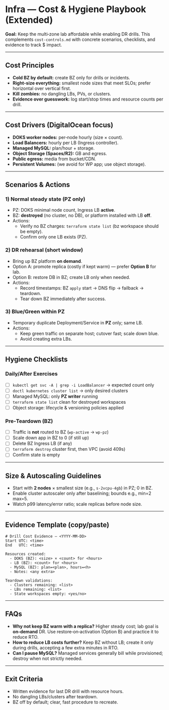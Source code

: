 # Infra — Cost & Hygiene Playbook (Extended)

**Goal:** Keep the multi‑zone lab affordable while enabling DR drills. This complements `cost-controls.md` with concrete scenarios, checklists, and evidence to track $ impact.

---

## Cost Principles
- **Cold BZ by default:** create BZ only for drills or incidents.
- **Right-size everything:** smallest node sizes that meet SLOs; prefer horizontal over vertical first.
- **Kill zombies:** no dangling LBs, PVs, or clusters.
- **Evidence over guesswork:** log start/stop times and resource counts per drill.

---

## Cost Drivers (DigitalOcean focus)
- **DOKS worker nodes:** per‑node hourly (size × count).
- **Load Balancers:** hourly per LB (Ingress controller).
- **Managed MySQL:** plan/hour + storage.
- **Object Storage (Spaces/R2):** GB and egress.
- **Public egress:** media from bucket/CDN.
- **Persistent Volumes:** (we avoid for WP app; use object storage).

---

## Scenarios & Actions

### 1) Normal steady state (PZ only)
- PZ: DOKS minimal node count, Ingress LB **active**.
- BZ: **destroyed** (no cluster, no DB), or platform installed with LB **off**.
- Actions:
  - Verify no BZ charges: `terraform state list` (bz workspace should be empty).
  - Confirm only one LB exists (PZ).

### 2) DR rehearsal (short window)
- Bring up BZ platform **on demand**.
- Option A: promote replica (costly if kept warm) — prefer **Option B** for lab.
- Option B: restore DB in BZ; create LB only when needed.
- Actions:
  - Record timestamps: BZ `apply` start → DNS flip → failback → teardown.
  - Tear down BZ immediately after success.

### 3) Blue/Green within PZ
- Temporary duplicate Deployment/Service in **PZ** only; same LB.
- Actions:
  - Keep green traffic on separate host; cutover fast; scale down blue.
  - Avoid creating extra LBs.

---

## Hygiene Checklists

### Daily/After Exercises
- [ ] `kubectl get svc -A | grep -i LoadBalancer` → expected count only
- [ ] `doctl kubernetes cluster list` → only desired clusters
- [ ] Managed MySQL: only **PZ writer** running
- [ ] `terraform state list` clean for destroyed workspaces
- [ ] Object storage: lifecycle & versioning policies applied

### Pre‑Teardown (BZ)
- [ ] Traffic is **not** routed to BZ (`wp-active` → `wp-pz`)
- [ ] Scale down app in BZ to 0 (if still up)
- [ ] Delete BZ Ingress LB (if any)
- [ ] `terraform destroy` cluster first, then VPC (avoid 409s)
- [ ] Confirm state is empty

---

## Size & Autoscaling Guidelines
- Start with **2 nodes** × smallest size (e.g., `s-2vcpu-4gb`) in PZ; 0 in BZ.
- Enable cluster autoscaler only after baselining; bounds e.g., min=2 max=5.
- Watch p99 latency/error ratio; scale replicas before node size.

---

## Evidence Template (copy/paste)
```
# Drill Cost Evidence — <YYYY-MM-DD>
Start UTC: <time>
End   UTC: <time>

Resources created:
  - DOKS (BZ): <size> × <count> for <hours>
  - LB (BZ): <count> for <hours>
  - MySQL (BZ): plan=<plan>, hours=<h>
  - Notes: <any extra>

Teardown validations:
  - Clusters remaining: <list>
  - LBs remaining: <list>
  - State workspaces empty: <yes/no>
```

---

## FAQs
- **Why not keep BZ warm with a replica?** Higher steady cost; lab goal is **on‑demand** DR. Use restore‑on‑activation (Option B) and practice it to reduce RTO.
- **How to reduce LB costs further?** Keep BZ without LB; create it only during drills, accepting a few extra minutes in RTO.
- **Can I pause MySQL?** Managed services generally bill while provisioned; destroy when not strictly needed.

---

## Exit Criteria
- Written evidence for last DR drill with resource hours.
- No dangling LBs/clusters after teardown.
- BZ off by default; clear, fast procedure to recreate.
